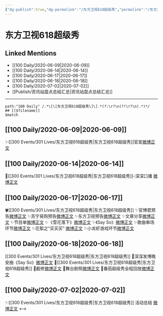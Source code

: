 ```yaml
---
{"dg-publish":true,"dg-permalink":"/东方卫视618超级秀","permalink":"/东方卫视618超级秀/","created":"2023-04-05T17:18:34.073+08:00","updated":"2023-04-10T16:15:36.388+08:00"}
---
```


# 东方卫视618超级秀

## Linked Mentions
- [[100 Daily/2020-06-09\|2020-06-09]]
- [[100 Daily/2020-06-14\|2020-06-14]]
- [[100 Daily/2020-06-17\|2020-06-17]]
- [[100 Daily/2020-06-18\|2020-06-18]]
- [[100 Daily/2020-07-02\|2020-07-02]]
- [[Publish/资讯站盘点总结汇总\|资讯站盘点总结汇总]]


---

```expander
path:"100 Daily" /.*\[\[东方卫视618超级秀\]\].*(?:\r?\n(?!\r?\n).*)*/
## [[$filename]]
$match
```
## [[100 Daily/2020-06-09\|2020-06-09]]
✨[[300 Events/301 Lives/东方卫视618超级秀\|东方卫视618超级秀]]官宣[微博正文](https://m.weibo.cn/6466290670/4513877267803872)
## [[100 Daily/2020-06-14\|2020-06-14]]
🌱[[300 Events/301 Lives/东方卫视618超级秀\|东方卫视618超级秀]]-深深口播 [微博正文](https://m.weibo.cn/6466290670/4515821110282861)

## [[100 Daily/2020-06-17\|2020-06-17]]
🍀[[300 Events/301 Lives/东方卫视618超级秀\|东方卫视618超级秀]]
✨官博君预告[微博正文](https://m.weibo.cn/6466290670/4516838661420924)
✨苏宁易购预告[微博正文](https://m.weibo.cn/6466290670/4516742598659669)
✨东方卫视预告[微博正文](https://m.weibo.cn/6466290670/4516776857624909)
✨文章分享[微博正文](https://m.weibo.cn/6466290670/4516885637345018)
✨节目单[微博正文](https://m.weibo.cn/6466290670/4516887100907516)
✨《雪花落下》[微博正文](https://m.weibo.cn/6466290670/4516911377665944)
✨《Say So》[微博正文](https://m.weibo.cn/6466290670/4516912450661596)
✨歌曲串场环节[微博正文](https://m.weibo.cn/6466290670/4516962086887765)
✨花絮之“买买买” [微博正文](https://m.weibo.cn/6466290670/4516916204693151)
✨小龙虾游戏环节[微博正文](https://m.weibo.cn/6466290670/4516923730000170)
## [[100 Daily/2020-06-18\|2020-06-18]]
[[300 Events/301 Lives/东方卫视618超级秀\|东方卫视618超级秀]]
🌱深深发博晚安曲《Say So》[微博正文](https://m.weibo.cn/6466290670/4516975646973020)
🌱[[300 Events/301 Lives/东方卫视618超级秀\|东方卫视618超级秀]]
🎵截修[微博正文](https://m.weibo.cn/6466290670/4517308402251296)
🎵舞台剧照[微博正文](https://m.weibo.cn/6466290670/4517204412771530)
🎵番茄超级秀全程回放[微博正文](https://m.weibo.cn/6466290670/4517142899394741)
## [[100 Daily/2020-07-02\|2020-07-02]]
✨[[300 Events/301 Lives/东方卫视618超级秀\|东方卫视618超级秀]] 活动总结 [微博正文](https://m.weibo.cn/6466290670/4522383413894063)
<-->